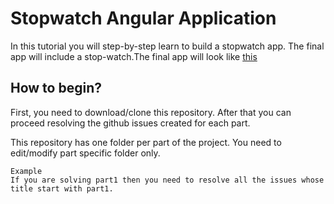 # Stopwatch Angular Application

In this tutorial you will step-by-step learn to build a stopwatch app. The final app will include a stop-watch.The final app will look like [this](https://vidur149.github.io/angular/stopwatch/)  

## How to begin?

First, you need to download/clone this repository. After that you can proceed resolving the github issues created for each part.  

This repository has one folder per part of the project. You need to edit/modify part specific folder only.

```
Example  
If you are solving part1 then you need to resolve all the issues whose title start with part1.
